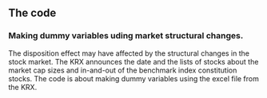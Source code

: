 ## The code 


### Making dummy variables uding market structural changes.
The disposition effect may have affected by the structural changes in the stock market.
The KRX announces the date and the lists of stocks about the market cap sizes and in-and-out of the benchmark index constitution stocks.
The code is about making dummy variables using the excel file from the KRX.